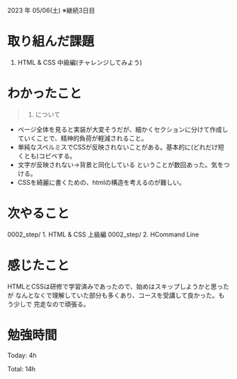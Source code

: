 2023 年 05/06(土) ※継続3日目

# 取り組んだ課題

1. HTML & CSS 中級編(チャレンジしてみよう)

# わかったこと

> 1. について

* ページ全体を見ると実装が大変そうだが、細かくセクションに分けて作成していくことで、精神的負荷が軽減されること。
* 単純なスペルミスでCSSが反映されないことがある。基本的に(どれだけ短くとも)コピペする。
* 文字が反映されない→背景と同化している ということが数回あった。気をつける。
* CSSを綺麗に書くための、htmlの構造を考えるのが難しい。

# 次やること

0002_step/ 1. HTML & CSS 上級編
0002_step/ 2. HCommand Line

# 感じたこと

HTMLとCSSは研修で学習済みであったので、始めはスキップしようかと思ったが
なんとなくで理解していた部分も多くあり、コースを受講して良かった。もう少しで
完走なので頑張る。


# 勉強時間

Today: 4h

Total: 14h




